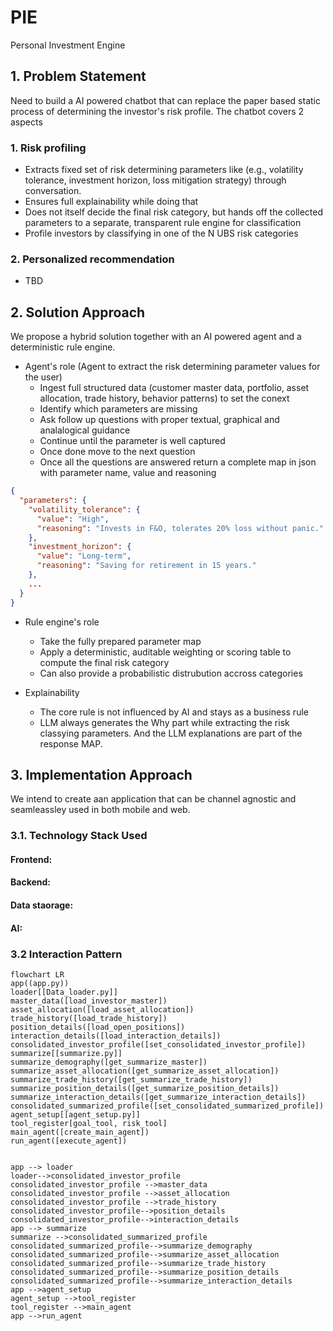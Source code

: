 # PIE
Personal Investment Engine

## 1. Problem Statement

Need to build a AI powered chatbot that can replace the paper based static process of determining the investor's risk profile. The chatbot covers 2 aspects
### 1. Risk profiling
  - Extracts fixed set of risk determining parameters like (e.g., volatility tolerance, investment horizon, loss mitigation strategy) through conversation.
  - Ensures full explainability while doing that
  - Does not itself decide the final risk category, but hands off the collected parameters to a separate, transparent rule engine for classification
  - Profile investors by classifying in one of the N UBS risk categories
### 2.  Personalized recommendation
  - TBD

## 2. Solution Approach
We propose a hybrid solution together with an AI powered agent and a deterministic rule engine.
- Agent's role (Agent to extract the risk determining parameter values for the user)
    - Ingest full structured data (customer master data, portfolio, asset allocation, trade history, behavior patterns) to set the conext
    - Identify which parameters are missing
    - Ask follow up questions with proper textual, graphical and analalogical guidance
    - Continue until the parameter is well captured
    - Once done move to the next question
    - Once all the questions are answered return a complete map in json with parameter name, value and reasoning

```json
{
  "parameters": {
    "volatility_tolerance": {
      "value": "High",
      "reasoning": "Invests in F&O, tolerates 20% loss without panic."
    },
    "investment_horizon": {
      "value": "Long-term",
      "reasoning": "Saving for retirement in 15 years."
    },
    ...
  }
}
```
- Rule engine's role
    - Take the fully prepared parameter map
    - Apply a deterministic, auditable weighting or scoring table to compute the final risk category
    - Can also provide a probabilistic distrubution accross categories
 
 - Explainability
     - The core rule is not influenced by AI and stays as a business rule
     - LLM always generates the Why part while extracting the risk classying parameters. And the LLM explanations are part of the response MAP.
  
  ## 3. Implementation Approach
  We intend to create aan application that can be channel agnostic and seamleassley used in both mobile and web. 
  
  ### 3.1. Technology Stack Used
  #### Frontend:

  #### Backend:

  #### Data staorage:

  #### AI:

  ### 3.2  Interaction Pattern

  ```mermaid
flowchart LR
  app((app.py))
  loader[[Data_loader.py]]
  master_data([load_investor_master])
  asset_allocation([load_asset_allocation])
  trade_history([load_trade_history])
  position_details([load_open_positions])
  interaction_details([load_interaction_details])
  consolidated_investor_profile([set_consolidated_investor_profile])
  summarize[[summarize.py]]
  summarize_demography([get_summarize_master])
  summarize_asset_allocation([get_summarize_asset_allocation])
  summarize_trade_history([get_summarize_trade_history])
  summarize_position_details([get_summarize_position_details])
  summarize_interaction_details([get_summarize_interaction_details])
  consolidated_summarized_profile([set_consolidated_summarized_profile])
  agent_setup[[agent_setup.py]]
  tool_register[goal_tool, risk_tool]
  main_agent([create_main_agent])
  run_agent([execute_agent])


  app --> loader
  loader-->consolidated_investor_profile
  consolidated_investor_profile -->master_data
  consolidated_investor_profile -->asset_allocation
  consolidated_investor_profile -->trade_history
  consolidated_investor_profile-->position_details
  consolidated_investor_profile-->interaction_details
  app --> summarize
  summarize -->consolidated_summarized_profile
  consolidated_summarized_profile-->summarize_demography
  consolidated_summarized_profile-->summarize_asset_allocation
  consolidated_summarized_profile-->summarize_trade_history
  consolidated_summarized_profile-->summarize_position_details
  consolidated_summarized_profile-->summarize_interaction_details
  app -->agent_setup
  agent_setup -->tool_register
  tool_register -->main_agent
  app -->run_agent
  
  

```




  

